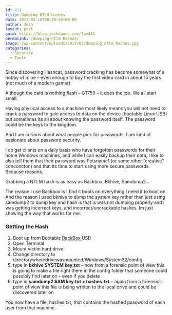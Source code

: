 ```yaml
---
id: 411
title: Dumping NTLM Hashes
date: 2017-02-10T00:29:58+00:00
author: Josh
layout: post
guid: https://blog.joshdawes.com/?p=411
permalink: /dumping-ntlm-hashes/
image: /wp-content/uploads/2017/02/dumping_ntlm_hashes.jpg
categories:
  - Security
  - Tools
---
```

Since discovering Hashcat, password cracking has become somewhat of a hobby of mine – even enough to buy the first video card in about 15 years (not much of a modern gamer)

Although the card is nothing flash – GT750 – it does the job. We all start small.

Having physical access to a machine most likely means you will not need to crack a password to gain access to data on the device (bootable Linux USB) but sometimes its all about knowing the password itself. The password could be the keys to the kingdom.

And I am curious about what people pick for passwords. I am kind of pasionate about password security.

I do get clients on a daily basis who have forgotten passwords for their home Windows machines, and while I can easily backup their data, I like to also tell them that their password was Petsname1 (or some other “creative” conconcton) and that its time to start using more secure passwords. Because reasons.

Grabbing a NTLM hash is as easy as&nbsp;Backbox, Bkhive, Samdump2…

The reason I use Backbox is I find it boots on everything I need it to boot on. And the reason I used bkhive to dump the system key rather than just using samdump2 to dump key and hash is that is was not dumping properly and I was getting incorrect keys, and incorrect/uncrackable hashes. Im just showing the way that works for me.

### Getting the Hash

  1. Boot up from Bootable&nbsp;<a href="https://backbox.org/" target="_blank" rel="noreferrer noopener">BackBox&nbsp;</a>USB
  2. Open Terminal
  3. Mount victim hard drive
  4. Change directory to directorywheredrivewasmounted/Windows/System32/config
  5. type in&nbsp;**bkhive SYSTEM key.txt**&nbsp;– now from a forensic point of view this is going to make a file right there in the config folder that someone could possibly find later on – even if you delete
  6. type in&nbsp;**samdump2 SAM key.txt > hashes.txt**&nbsp;– again from a forensics point of view this file is being written to the local drive and could be discovered later on

You now have a file, hashes.txt, that contains the hashed password of each user from that machine.